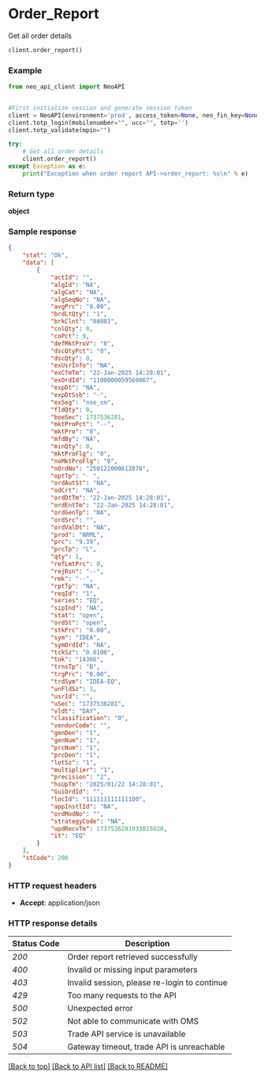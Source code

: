 # **Order_Report**

Get all order details<br/>
```python
client.order_report()
```

### Example

```python
from neo_api_client import NeoAPI


#First initialize session and generate session token
client = NeoAPI(environment='prod', access_token=None, neo_fin_key=None)
client.totp_login(mobilenumber="", ucc="", totp='')
client.totp_validate(mpin="")

try:
    # Get all order details
    client.order_report()
except Exception as e:
    print("Exception when order report API->order_report: %s\n" % e)
```

### Return type

**object**

### Sample response

```json
{
    "stat": "Ok",
    "data": [
        {
            "actId": "",
            "algId": "NA",
            "algCat": "NA",
            "algSeqNo": "NA",
            "avgPrc": "0.00",
            "brdLtQty": "1",
            "brkClnt": "08081",
            "cnlQty": 0,
            "coPct": 0,
            "defMktProV": "0",
            "dscQtyPct": "0",
            "dscQty": 0,
            "exUsrInfo": "NA",
            "exCfmTm": "22-Jan-2025 14:28:01",
            "exOrdId": "1100000059569867",
            "expDt": "NA",
            "expDtSsb": "-",
            "exSeg": "nse_cm",
            "fldQty": 0,
            "boeSec": 1737536281,
            "mktProPct": "--",
            "mktPro": "0",
            "mfdBy": "NA",
            "minQty": 0,
            "mktProFlg": "0",
            "noMktProFlg": "0",
            "nOrdNo": "250122000612876",
            "optTp": "- ",
            "ordAutSt": "NA",
            "odCrt": "NA",
            "ordDtTm": "22-Jan-2025 14:28:01",
            "ordEntTm": "22-Jan-2025 14:28:01",
            "ordGenTp": "NA",
            "ordSrc": "",
            "ordValDt": "NA",
            "prod": "NRML",
            "prc": "9.39",
            "prcTp": "L",
            "qty": 1,
            "refLmtPrc": 0,
            "rejRsn": "--",
            "rmk": "--",
            "rptTp": "NA",
            "reqId": "1",
            "series": "EQ",
            "sipInd": "NA",
            "stat": "open",
            "ordSt": "open",
            "stkPrc": "0.00",
            "sym": "IDEA",
            "symOrdId": "NA",
            "tckSz": "0.0100",
            "tok": "14366",
            "trnsTp": "B",
            "trgPrc": "0.00",
            "trdSym": "IDEA-EQ",
            "unFldSz": 1,
            "usrId": "",
            "uSec": "1737536281",
            "vldt": "DAY",
            "classification": "0",
            "vendorCode": "",
            "genDen": "1",
            "genNum": "1",
            "prcNum": "1",
            "prcDen": "1",
            "lotSz": "1",
            "multiplier": "1",
            "precision": "2",
            "hsUpTm": "2025/01/22 14:28:01",
            "GuiOrdId": "",
            "locId": "111111111111100",
            "appInstlId": "NA",
            "ordModNo": "",
            "strategyCode": "NA",
            "updRecvTm": 1737536281933015920,
            "it": "EQ"
        }
    ],
    "stCode": 200
}
```

### HTTP request headers

 - **Accept**: application/json

### HTTP response details
| Status Code | Description                                  |
|-------------|----------------------------------------------|
| *200*       | Order report retrieved successfully          |
| *400*       | Invalid or missing input parameters          |
| *403*       | Invalid session, please re-login to continue |
| *429*       | Too many requests to the API                 |
| *500*       | Unexpected error                             |
| *502*       | Not able to communicate with OMS             |
| *503*       | Trade API service is unavailable             |
| *504*       | Gateway timeout, trade API is unreachable    |

[[Back to top]](#) [[Back to API list]](../README.md#documentation-for-api-endpoints)  [[Back to README]](../README.md)
